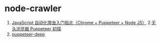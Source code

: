 # node-crawler
1. [JavaScript 自动化爬虫入门指北（Chrome + Puppeteer + Node JS）](https://github.com/xitu/gold-miner/blob/master/TODO/a-guide-to-automating-scraping-the-web-with-javascript-chrome-puppeteer-node-js.md)
2.[无头浏览器 Puppeteer 初探](https://github.com/laispace/puppeteer-explore)
3. [puppeteer-deep](https://github.com/zhentaoo/puppeteer-deep)